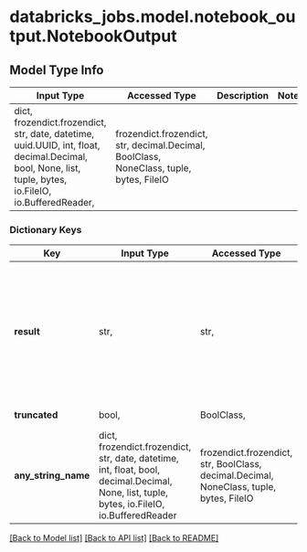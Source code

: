 # databricks_jobs.model.notebook_output.NotebookOutput

## Model Type Info
Input Type | Accessed Type | Description | Notes
------------ | ------------- | ------------- | -------------
dict, frozendict.frozendict, str, date, datetime, uuid.UUID, int, float, decimal.Decimal, bool, None, list, tuple, bytes, io.FileIO, io.BufferedReader,  | frozendict.frozendict, str, decimal.Decimal, BoolClass, NoneClass, tuple, bytes, FileIO |  | 

### Dictionary Keys
Key | Input Type | Accessed Type | Description | Notes
------------ | ------------- | ------------- | ------------- | -------------
**result** | str,  | str,  | The value passed to [dbutils.notebook.exit()](https://docs.microsoft.com/azure/databricks/notebooks/notebook-workflows#notebook-workflows-exit). Azure Databricks restricts this API to return the first 5 MB of the value. For a larger result, your job can store the results in a cloud storage service. This field is absent if &#x60;dbutils.notebook.exit()&#x60; was never called. | [optional] 
**truncated** | bool,  | BoolClass,  | Whether or not the result was truncated. | [optional] 
**any_string_name** | dict, frozendict.frozendict, str, date, datetime, int, float, bool, decimal.Decimal, None, list, tuple, bytes, io.FileIO, io.BufferedReader | frozendict.frozendict, str, BoolClass, decimal.Decimal, NoneClass, tuple, bytes, FileIO | any string name can be used but the value must be the correct type | [optional]

[[Back to Model list]](../../README.md#documentation-for-models) [[Back to API list]](../../README.md#documentation-for-api-endpoints) [[Back to README]](../../README.md)

